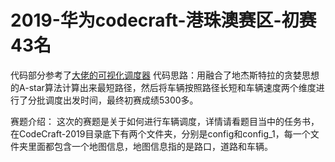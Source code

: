 # 2019-华为codecraft-港珠澳赛区-初赛43名
代码部分参考了[大佬的可视化调度器](https://github.com/AkatsukiCC/huawei2019-with-visualization)
代码思路：用融合了地杰斯特拉的贪婪思想的A-star算法计算出来最短路径，然后将车辆按照路径长短和车辆速度两个维度进行了分批调度出发时间，最终初赛成绩5300多。

赛题介绍：
这次的赛题是关于如何进行车辆调度，详情请看题目当中的任务书，在CodeCraft-2019目录底下有两个文件夹，分别是config和config_1，每一个文件夹里面都包含一个地图信息，地图信息指的是路口，道路和车辆。

